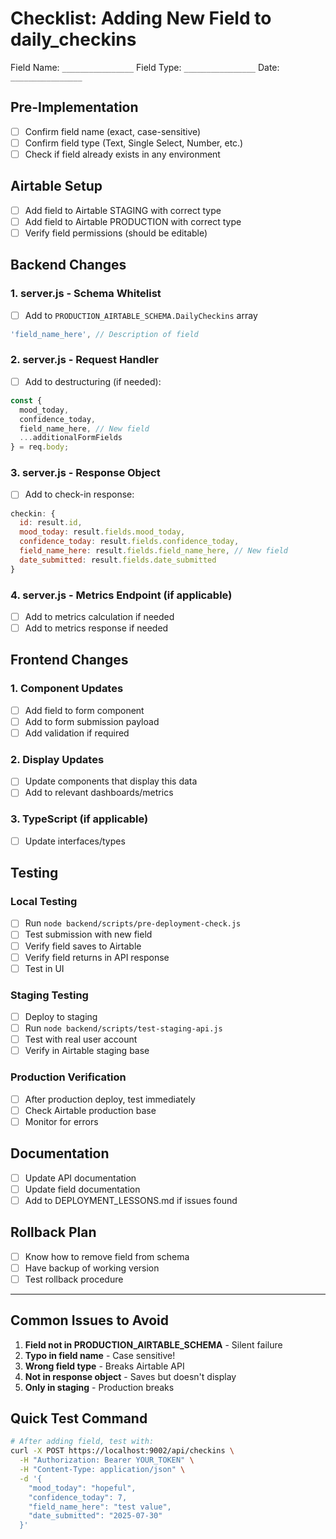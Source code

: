 # Checklist: Adding New Field to daily_checkins

Field Name: `________________`
Field Type: `________________`
Date: `________________`

## Pre-Implementation
- [ ] Confirm field name (exact, case-sensitive)
- [ ] Confirm field type (Text, Single Select, Number, etc.)
- [ ] Check if field already exists in any environment

## Airtable Setup
- [ ] Add field to Airtable STAGING with correct type
- [ ] Add field to Airtable PRODUCTION with correct type
- [ ] Verify field permissions (should be editable)

## Backend Changes

### 1. server.js - Schema Whitelist
- [ ] Add to `PRODUCTION_AIRTABLE_SCHEMA.DailyCheckins` array
```javascript
'field_name_here', // Description of field
```

### 2. server.js - Request Handler
- [ ] Add to destructuring (if needed):
```javascript
const { 
  mood_today, 
  confidence_today,
  field_name_here, // New field
  ...additionalFormFields 
} = req.body;
```

### 3. server.js - Response Object
- [ ] Add to check-in response:
```javascript
checkin: {
  id: result.id,
  mood_today: result.fields.mood_today,
  confidence_today: result.fields.confidence_today,
  field_name_here: result.fields.field_name_here, // New field
  date_submitted: result.fields.date_submitted
}
```

### 4. server.js - Metrics Endpoint (if applicable)
- [ ] Add to metrics calculation if needed
- [ ] Add to metrics response if needed

## Frontend Changes

### 1. Component Updates
- [ ] Add field to form component
- [ ] Add to form submission payload
- [ ] Add validation if required

### 2. Display Updates
- [ ] Update components that display this data
- [ ] Add to relevant dashboards/metrics

### 3. TypeScript (if applicable)
- [ ] Update interfaces/types

## Testing

### Local Testing
- [ ] Run `node backend/scripts/pre-deployment-check.js`
- [ ] Test submission with new field
- [ ] Verify field saves to Airtable
- [ ] Verify field returns in API response
- [ ] Test in UI

### Staging Testing
- [ ] Deploy to staging
- [ ] Run `node backend/scripts/test-staging-api.js`
- [ ] Test with real user account
- [ ] Verify in Airtable staging base

### Production Verification
- [ ] After production deploy, test immediately
- [ ] Check Airtable production base
- [ ] Monitor for errors

## Documentation
- [ ] Update API documentation
- [ ] Update field documentation
- [ ] Add to DEPLOYMENT_LESSONS.md if issues found

## Rollback Plan
- [ ] Know how to remove field from schema
- [ ] Have backup of working version
- [ ] Test rollback procedure

---

## Common Issues to Avoid

1. **Field not in PRODUCTION_AIRTABLE_SCHEMA** - Silent failure
2. **Typo in field name** - Case sensitive!
3. **Wrong field type** - Breaks Airtable API
4. **Not in response object** - Saves but doesn't display
5. **Only in staging** - Production breaks

## Quick Test Command

```bash
# After adding field, test with:
curl -X POST https://localhost:9002/api/checkins \
  -H "Authorization: Bearer YOUR_TOKEN" \
  -H "Content-Type: application/json" \
  -d '{
    "mood_today": "hopeful",
    "confidence_today": 7,
    "field_name_here": "test value",
    "date_submitted": "2025-07-30"
  }'
```